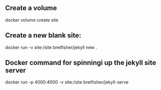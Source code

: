 ## Create a volume
docker volume create site

## Create a new blank site:
docker run -v site:/site bretfisher/jekyll new .


## Docker command for spinningi up the jekyll site server
docker run -p 4000:4000 -v site:/site bretfisher/jekyll-serve